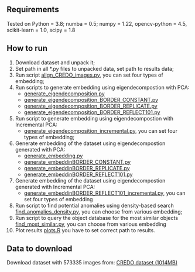 ## Requirements

Tested on Python = 3.8; numba = 0.5; numpy = 1.22, opencv-python = 4.5, scikit-learn = 1.0, scipy = 1.8


## How to run

1. Download dataset and unpack it;
2. Set path in all *.py files to unpacked data, set path to results data;
3. Run script [align_CREDO_images.py](align_CREDO_images.py), you can set four types of embedding;
4. Run scripts to generate embedding using eigendecompostion with PCA:
	- [generate_eigendecomposition.py](generate_eigendecomposition.py)
	- [generate_eigendecomposition_BORDER_CONSTANT.py](generate_eigendecomposition_BORDER_CONSTANT.py)
	- [generate_eigendecomposition_BORDER_REPLICATE.py](generate_eigendecomposition_BORDER_REPLICATE.py)
	- [generate_eigendecomposition_BORDER_REFLECT101.py](generate_eigendecomposition_BORDER_REFLECT101.py)
5. Run script to generate embedding using eigendecompostion with Incremental PCA:
	- [generate_eigendecomposition_incremental.py](generate_eigendecomposition_incremental.py), you can set four types of embedding;
6. Generate embedding of the dataset using eigendecompostion generated with PCA:
	- [generate_embedding.py](generate_embedding.py)
	- [generate_embeddinBORDER_CONSTANT.py](generate_embeddinBORDER_CONSTANT.py)
	- [generate_embeddinBORDER_REPLICATE.py](generate_embeddinBORDER_REPLICATE.py)
	- [generate_embeddinBORDER_REFLECT101.py](generate_embeddinBORDER_REFLECT101.py)
7. Generate embedding of the dataset using eigendecompostion generated with Incremental PCA:
	- [generate_embeddinBORDER_REFLECT101_incremental.py](generate_embeddinBORDER_REFLECT101_incremental.py), you can set four types of embedding 
8. Run script to find potential anomalies using density-based search [find_anomalies_density.py](find_anomalies_density.py), you can choose from various embedding;
9. Run script to query the object database for the most similar objects [find_most_similar.py](find_most_similar.py), you can choose from various embedding
10. Plot results [plots.R](plots.R) you have to set correct path to results.

	

## Data to download

Download dataset with 573335 images from: [CREDO dataset (1014MB)](https://drive.google.com/file/d/1jSuQXfxFzWsFoTEYDno1V_Aqn5AaNs_I/view)